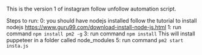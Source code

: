 This is the version 1 of instagram follow unfollow automation script.

Steps to run: 
    0: you should have nodejs installed follow the tutorial to install nodejs https://www.guru99.com/download-install-node-js.html
    1: run command `npm install pm2 -g`
    3: run command `npm install`  This will install puppeteer in a folder called node_modules
    5: run command `pm2 start insta.js`